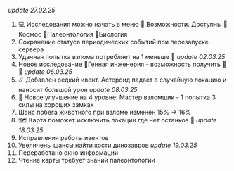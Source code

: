 *update 27.02.25*
1. 💻 Исследования можно начать в меню 🌟 Возможности. Доступны 🌌Космос 🦣Палеонтология 🦠Биология
2. Сохранение статуса периодических событий при перезапуске сервера
3. Удачная попытка взлома потребляет на 1 меньше 💪
*update 02.03.25*
1. Новое исследование 🧬Генная инженерия - возможность получить 🦕🦖
*update 06.03.25*
1. ☄️ Добавлен редкий ивент. Астероид падает в случайную локацию и наносит большой урон
*update 08.03.25*
1. 🔑 Новое улучшение на 4 уровне: Мастер взломщик - 1 попытка 3 силы на хороших замках
2. Шанс побега животного при взломе изменён 15% -> 16% 
3. 🗺️ Карта поможет исключить локации где нет останков 🦣
*update 18.03.25*
1. Исправления работы ивентов
2. Увеличены шансы найти кости динозавров
*update 19.03.25*
1. Переработано окно информации
2. Чтение карты требует знаний палеонтологии